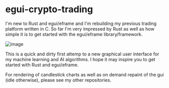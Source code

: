 # egui-crypto-trading

I'm new to Rust and egui/eframe and I'm rebuilding my previous trading platform written in C. So far I'm very impressed by Rust as well as how simple it is to get started with the egui/eframe library/framework.

![image](https://user-images.githubusercontent.com/35302283/208320967-303fbd23-9f56-476d-878d-479bbcd4d0d8.png)

This is a quick and dirty first attemp to a new graphical user interface for my machine learning and AI algorithms. I hope it may inspire you to get started with Rust and egui/eframe.

For rendering of candlestick charts as well as on demand repaint of the gui (idle otherwise), please see my other repositories.
